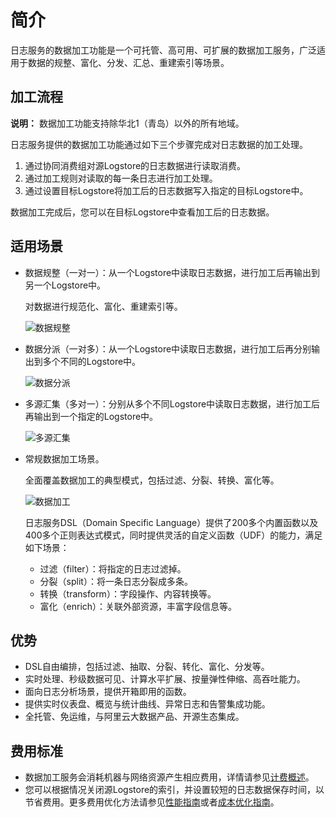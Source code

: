 # 简介

日志服务的数据加工功能是一个可托管、高可用、可扩展的数据加工服务，广泛适用于数据的规整、富化、分发、汇总、重建索引等场景。

## 加工流程

**说明：** 数据加工功能支持除华北1（青岛）以外的所有地域。

日志服务提供的数据加工功能通过如下三个步骤完成对日志数据的加工处理。

1.  通过协同消费组对源Logstore的日志数据进行读取消费。
2.  通过加工规则对读取的每一条日志进行加工处理。
3.  通过设置目标Logstore将加工后的日志数据写入指定的目标Logstore中。

数据加工完成后，您可以在目标Logstore中查看加工后的日志数据。

## 适用场景

-   数据规整（一对一）：从一个Logstore中读取日志数据，进行加工后再输出到另一个Logstore中。

    对数据进行规范化、富化、重建索引等。

    ![数据规整](https://static-aliyun-doc.oss-cn-hangzhou.aliyuncs.com/assets/img/zh-CN/3924341061/p51410.png)

-   数据分派（一对多）：从一个Logstore中读取日志数据，进行加工后再分别输出到多个不同的Logstore中。

    ![数据分派](https://static-aliyun-doc.oss-cn-hangzhou.aliyuncs.com/assets/img/zh-CN/3924341061/p51411.png)

-   多源汇集（多对一）：分别从多个不同Logstore中读取日志数据，进行加工后再输出到一个指定的Logstore中。

    ![多源汇集](https://static-aliyun-doc.oss-cn-hangzhou.aliyuncs.com/assets/img/zh-CN/5943749951/p51412.png)

-   常规数据加工场景。

    全面覆盖数据加工的典型模式，包括过滤、分裂、转换、富化等。

    ![数据加工](https://static-aliyun-doc.oss-cn-hangzhou.aliyuncs.com/assets/img/zh-CN/5943749951/p51413.png)

    日志服务DSL（Domain Specific Language）提供了200多个内置函数以及400多个正则表达式模式，同时提供灵活的自定义函数（UDF）的能力，满足如下场景：

    -   过滤（filter）：将指定的日志过滤掉。
    -   分裂（split）：将一条日志分裂成多条。
    -   转换（transform）：字段操作、内容转换等。
    -   富化（enrich）：关联外部资源，丰富字段信息等。

## 优势

-   DSL自由编排，包括过滤、抽取、分裂、转化、富化、分发等。
-   实时处理、秒级数据可见、计算水平扩展、按量弹性伸缩、高吞吐能力。
-   面向日志分析场景，提供开箱即用的函数。
-   提供实时仪表盘、概览与统计曲线、异常日志和告警集成功能。
-   全托管、免运维，与阿里云大数据产品、开源生态集成。

## 费用标准

-   数据加工服务会消耗机器与网络资源产生相应费用，详情请参见[计费概述](/intl.zh-CN/产品定价/计费概述.md)。
-   您可以根据情况关闭源Logstore的索引，并设置较短的日志数据保存时间，以节省费用。更多费用优化方法请参见[性能指南](/intl.zh-CN/数据加工/性能指南.md)或者[成本优化指南](/intl.zh-CN/数据加工/成本优化指南.md)。


